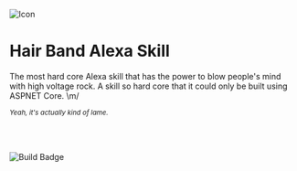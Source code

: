 ﻿![Icon](https://raw.github.com/nshenoy/HairBandAlexaSkill/master/HairBandAlexaSkill/SkillAssets/alexa-skill-bubble-icon.png)

# Hair Band Alexa Skill
The most hard core Alexa skill that has the power to blow people's mind with high voltage rock. A skill so hard core that it could only be built using ASPNET Core. \m/ 
 

<i><sub>Yeah, it's actually kind of lame.</sub></i>

<br/>
<br/>

![Build Badge](https://ponyo.visualstudio.com/_apis/public/build/definitions/7c0f48fe-0c34-46be-a8f9-633867fca819/2/badge)